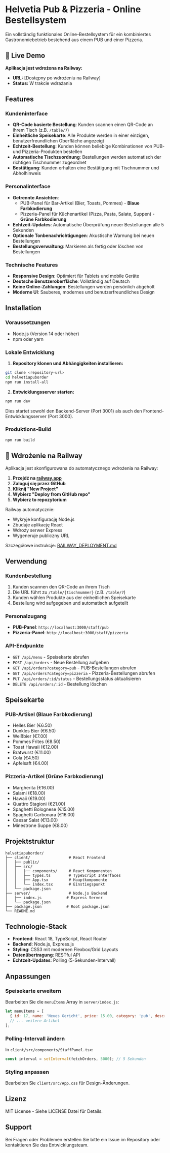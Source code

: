 # Helvetia Pub & Pizzeria - Online Bestellsystem

Ein vollständig funktionales Online-Bestellsystem für ein kombiniertes Gastronomiebetrieb bestehend aus einem PUB und einer Pizzeria.

## 🚀 Live Demo

**Aplikacja jest wdrożona na Railway:**
- **URL:** [Dostępny po wdrożeniu na Railway]
- **Status:** W trakcie wdrażania

## Features

### Kundeninterface
- **QR-Code basierte Bestellung**: Kunden scannen einen QR-Code an ihrem Tisch (z.B. `/table/7`)
- **Einheitliche Speisekarte**: Alle Produkte werden in einer einzigen, benutzerfreundlichen Oberfläche angezeigt
- **Echtzeit-Bestellung**: Kunden können beliebige Kombinationen von PUB- und Pizzeria-Produkten bestellen
- **Automatische Tischzuordnung**: Bestellungen werden automatisch der richtigen Tischnummer zugeordnet
- **Bestätigung**: Kunden erhalten eine Bestätigung mit Tischnummer und Abholhinweis

### Personalinterface
- **Getrennte Ansichten**: 
  - PUB-Panel für Bar-Artikel (Bier, Toasts, Pommes) - **Blaue Farbkodierung**
  - Pizzeria-Panel für Küchenartikel (Pizza, Pasta, Salate, Suppen) - **Grüne Farbkodierung**
- **Echtzeit-Updates**: Automatische Überprüfung neuer Bestellungen alle 5 Sekunden
- **Optionale Tonbenachrichtigungen**: Akustische Warnung bei neuen Bestellungen
- **Bestellungsverwaltung**: Markieren als fertig oder löschen von Bestellungen

### Technische Features
- **Responsive Design**: Optimiert für Tablets und mobile Geräte
- **Deutsche Benutzeroberfläche**: Vollständig auf Deutsch
- **Keine Online-Zahlungen**: Bestellungen werden persönlich abgeholt
- **Moderne UI**: Sauberes, modernes und benutzerfreundliches Design

## Installation

### Voraussetzungen
- Node.js (Version 14 oder höher)
- npm oder yarn

### Lokale Entwicklung

1. **Repository klonen und Abhängigkeiten installieren:**
```bash
git clone <repository-url>
cd helvetiapuborder
npm run install-all
```

2. **Entwicklungsserver starten:**
```bash
npm run dev
```

Dies startet sowohl den Backend-Server (Port 3001) als auch den Frontend-Entwicklungsserver (Port 3000).

### Produktions-Build

```bash
npm run build
```

## 🚀 Wdrożenie na Railway

Aplikacja jest skonfigurowana do automatycznego wdrożenia na Railway:

1. **Przejdź na [railway.app](https://railway.app)**
2. **Zaloguj się przez GitHub**
3. **Kliknij "New Project"**
4. **Wybierz "Deploy from GitHub repo"**
5. **Wybierz to repozytorium**

Railway automatycznie:
- Wykryje konfigurację Node.js
- Zbuduje aplikację React
- Wdroży serwer Express
- Wygeneruje publiczny URL

Szczegółowe instrukcje: [RAILWAY_DEPLOYMENT.md](./RAILWAY_DEPLOYMENT.md)

## Verwendung

### Kundenbestellung
1. Kunden scannen den QR-Code an ihrem Tisch
2. Die URL führt zu `/table/{tischnummer}` (z.B. `/table/7`)
3. Kunden wählen Produkte aus der einheitlichen Speisekarte
4. Bestellung wird aufgegeben und automatisch aufgeteilt

### Personalzugang
- **PUB-Panel**: `http://localhost:3000/staff/pub`
- **Pizzeria-Panel**: `http://localhost:3000/staff/pizzeria`

### API-Endpunkte

- `GET /api/menu` - Speisekarte abrufen
- `POST /api/orders` - Neue Bestellung aufgeben
- `GET /api/orders?category=pub` - PUB-Bestellungen abrufen
- `GET /api/orders?category=pizzeria` - Pizzeria-Bestellungen abrufen
- `PUT /api/orders/:id/status` - Bestellungsstatus aktualisieren
- `DELETE /api/orders/:id` - Bestellung löschen

## Speisekarte

### PUB-Artikel (Blaue Farbkodierung)
- Helles Bier (€6.50)
- Dunkles Bier (€6.50)
- Weißbier (€7.00)
- Pommes Frites (€8.50)
- Toast Hawaii (€12.00)
- Bratwurst (€11.00)
- Cola (€4.50)
- Apfelsaft (€4.00)

### Pizzeria-Artikel (Grüne Farbkodierung)
- Margherita (€16.00)
- Salami (€18.00)
- Hawaii (€19.00)
- Quattro Stagioni (€21.00)
- Spaghetti Bolognese (€15.00)
- Spaghetti Carbonara (€16.00)
- Caesar Salat (€13.00)
- Minestrone Suppe (€8.00)

## Projektstruktur

```
helvetiapuborder/
├── client/                 # React Frontend
│   ├── public/
│   ├── src/
│   │   ├── components/     # React Komponenten
│   │   ├── types.ts        # TypeScript Interfaces
│   │   ├── App.tsx         # Hauptkomponente
│   │   └── index.tsx       # Einstiegspunkt
│   └── package.json
├── server/                 # Node.js Backend
│   ├── index.js           # Express Server
│   └── package.json
├── package.json           # Root package.json
└── README.md
```

## Technologie-Stack

- **Frontend**: React 18, TypeScript, React Router
- **Backend**: Node.js, Express.js
- **Styling**: CSS3 mit modernen Flexbox/Grid Layouts
- **Datenübertragung**: RESTful API
- **Echtzeit-Updates**: Polling (5-Sekunden-Intervall)

## Anpassungen

### Speisekarte erweitern
Bearbeiten Sie die `menuItems` Array in `server/index.js`:

```javascript
let menuItems = [
  { id: 17, name: 'Neues Gericht', price: 15.00, category: 'pub', description: 'Beschreibung' },
  // ... weitere Artikel
];
```

### Polling-Intervall ändern
In `client/src/components/StaffPanel.tsx`:

```javascript
const interval = setInterval(fetchOrders, 5000); // 5 Sekunden
```

### Styling anpassen
Bearbeiten Sie `client/src/App.css` für Design-Änderungen.

## Lizenz

MIT License - Siehe LICENSE Datei für Details.

## Support

Bei Fragen oder Problemen erstellen Sie bitte ein Issue im Repository oder kontaktieren Sie das Entwicklungsteam. 